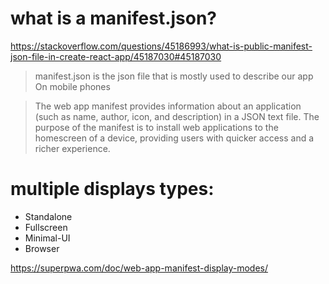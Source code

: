 # what is a manifest.json?

https://stackoverflow.com/questions/45186993/what-is-public-manifest-json-file-in-create-react-app/45187030#45187030

> manifest.json is the json file that is mostly used to describe our app On mobile phones

> The web app manifest provides information about an application (such as name, author, icon, and description) in a JSON text file. The purpose of the manifest is to install web applications to the homescreen of a device, providing users with quicker access and a richer experience.

# multiple displays types:

- Standalone
- Fullscreen
- Minimal-UI
- Browser

https://superpwa.com/doc/web-app-manifest-display-modes/
